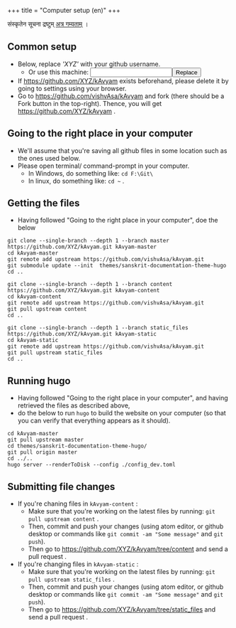 +++ title = "Computer setup (en)"
+++

संस्कृतेन सूचना द्रष्टुम् [अत्र गम्यताम्](../computer-setup_sa/) ।

## Common setup

- Below, replace _'XYZ'_ with your github username.
  - Or use this machine: <input id="input_githubUserId"></input><button id="transformId">Replace</button>
- If https://github.com/XYZ/kAvyam exists beforehand, please delete it by going to settings using your browser.
- Go to https://github.com/vishvAsa/kAvyam and fork (there should be a Fork button in the top-right). Thence, you will
  get https://github.com/XYZ/kAvyam .

## Going to the right place in your computer

- We'll assume that you're saving all github files in some location such as the ones used below.
- Please open terminal/ command-prompt in your computer.
  - In Windows, do something like: `cd F:\Git\`
  - In linux, do something like: `cd ~` .

## Getting the files

- Having followed "Going to the right place in your computer", doe the below

```
git clone --single-branch --depth 1 --branch master https://github.com/XYZ/kAvyam.git kAvyam-master
cd kAvyam-master
git remote add upstream https://github.com/vishvAsa/kAvyam.git
git submodule update --init  themes/sanskrit-documentation-theme-hugo
cd ..

git clone --single-branch --depth 1 --branch content https://github.com/XYZ/kAvyam.git kAvyam-content
cd kAvyam-content
git remote add upstream https://github.com/vishvAsa/kAvyam.git
git pull upstream content
cd ..

git clone --single-branch --depth 1 --branch static_files https://github.com/XYZ/kAvyam.git kAvyam-static
cd kAvyam-static
git remote add upstream https://github.com/vishvAsa/kAvyam.git
git pull upstream static_files
cd ..
```

## Running hugo

- Having followed "Going to the right place in your computer", and having retrieved the files as described above,
- do the below to run `hugo` to build the website on your computer (so that you can verify that everything appears as it
  should).

```
cd kAvyam-master
git pull upstream master
cd themes/sanskrit-documentation-theme-hugo/
git pull origin master
cd ../.. 
hugo server --renderToDisk --config ./config_dev.toml
```

## Submitting file changes

- If you're chaning files in `kAvyam-content` :
  - Make sure that you're working on the latest files by running: `git pull upstream content` .
  - Then, commit and push your changes (using atom editor, or github desktop or commands
    like `git commit -am "Some message"` and `git push`).
  - Then go to https://github.com/XYZ/kAvyam/tree/content and send a pull request .
- If you're changing files in `kAvyam-static` :
  - Make sure that you're working on the latest files by running: `git pull upstream static_files` .
  - Then, commit and push your changes (using atom editor, or github desktop or commands
    like `git commit -am "Some message"` and `git push`).
  - Then go to https://github.com/XYZ/kAvyam/tree/static_files and send a pull request .

<script>
module_uiLib.replaceWithQueryParam("githubUserId", /XYZ(?=[^'’])/g);

document.getElementById("transformId").onclick = function(e) {
  let userId = document.getElementById("input_githubUserId").value;
  console.log(userId);
  module_main.default.query.setParamAndGo("githubUserId", userId);
};
</script>
